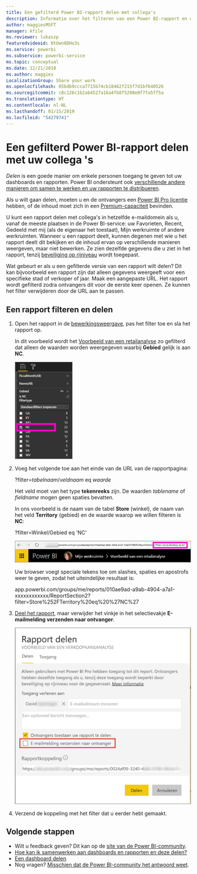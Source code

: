 ```yaml
---
title: Een gefilterd Power BI-rapport delen met collega's
description: Informatie over het filteren van een Power BI-rapport en dit delen met collega's binnen uw organisatie.
author: maggiesMSFT
manager: kfile
ms.reviewer: lukaszp
featuredvideoid: 0tUwn8DHo3s
ms.service: powerbi
ms.subservice: powerbi-service
ms.topic: conceptual
ms.date: 12/21/2018
ms.author: maggies
LocalizationGroup: Share your work
ms.openlocfilehash: 05bdb9ccca7715b74cb18462f215f7d1bf640526
ms.sourcegitcommit: c8c126c1b2ab4527a16a4fb8f5208e0f7fa5ff5a
ms.translationtype: HT
ms.contentlocale: nl-NL
ms.lasthandoff: 01/15/2019
ms.locfileid: "54279741"
---
```

# <a name="share-a-filtered-power-bi-report-with-your-coworkers"></a>Een gefilterd Power BI-rapport delen met uw collega 's
*Delen* is een goede manier om enkele personen toegang te geven tot uw dashboards en rapporten. Power BI ondersteunt ook [verschillende andere manieren om samen te werken en uw rapporten te distribueren](service-how-to-collaborate-distribute-dashboards-reports.md).

Als u wilt gaan delen, moeten u en de ontvangers een [Power BI Pro licentie](service-features-license-type.md) hebben, of de inhoud moet zich in een [Premium-capaciteit](service-premium.md) bevinden. 

U kunt een rapport delen met collega's in hetzelfde e-maildomein als u, vanaf de meeste plaatsen in de Power BI-service: uw Favorieten, Recent, Gedeeld met mij (als de eigenaar het toestaat), Mijn werkruimte of andere werkruimten. Wanneer u een rapport deelt, kunnen degenen met wie u het rapport deelt dit bekijken en de inhoud ervan op verschillende manieren weergeven, maar niet bewerken. Ze zien dezelfde gegevens die u ziet in het rapport, tenzij [beveiliging op rijniveau](service-admin-rls.md) wordt toegepast. 

Wat gebeurt er als u een gefilterde versie van een rapport wilt delen? Dit kan bijvoorbeeld een rapport zijn dat alleen gegevens weergeeft voor een specifieke stad of verkoper of jaar. Maak een aangepaste URL. Het rapport wordt gefilterd zodra ontvangers dit voor de eerste keer openen. Ze kunnen het filter verwijderen door de URL aan te passen.

## <a name="filter-and-share-a-report"></a>Een rapport filteren en delen

1. Open het rapport in de [bewerkingsweergave](consumer/end-user-reading-view.md), pas het filter toe en sla het rapport op.
   
   In dit voorbeeld wordt het [Voorbeeld van een retailanalyse](sample-tutorial-connect-to-the-samples.md) zo gefilterd dat alleen de waarden worden weergegeven waarbij **Gebied** gelijk is aan **NC**.
   
   ![Deelvenster Rapportfilter](media/service-share-reports/power-bi-filter-report2.png)
2. Voeg het volgende toe aan het einde van de URL van de rapportpagina:
   
   ?filter=*tabelnaam*/*veldnaam* eq *waarde*
   
    Het veld moet van het type **tekenreeks** zijn. De waarden *tablename* of *fieldname* mogen geen spaties bevatten.
   
   In ons voorbeeld is de naam van de tabel **Store** (winkel), de naam van het veld **Territory** (gebied) en de waarde waarop we willen filteren is **NC**:
   
    ?filter=Winkel/Gebied eq 'NC'
   
   ![Gefilterde rapport-URL](media/service-share-reports/power-bi-filter-url3.png)
   
   Uw browser voegt speciale tekens toe om slashes, spaties en apostrofs weer te geven, zodat het uiteindelijke resultaat is:
   
   app.powerbi.com/groups/me/reports/010ae9ad-a9ab-4904-a7a1-xxxxxxxxxxxx/ReportSection2?filter=Store%252FTerritory%20eq%20%27NC%27

3. [Deel het rapport](service-share-dashboards.md), maar verwijder het vinkje in het selectievakje **E-mailmelding verzenden naar ontvanger**. 

    ![Het dialoogvenster Rapport delen](media/service-share-reports/power-bi-share-report-dialog.png)

4. Verzend de koppeling met het filter dat u eerder hebt gemaakt.

## <a name="next-steps"></a>Volgende stappen
* Wilt u feedback geven? Dit kan op de [site van de Power BI-community](https://community.powerbi.com/).
* [Hoe kan ik samenwerken aan dashboards en rapporten en deze delen?](service-how-to-collaborate-distribute-dashboards-reports.md)
* [Een dashboard delen](service-share-dashboards.md)
* Nog vragen? [Misschien dat de Power BI-community het antwoord weet](http://community.powerbi.com/).

